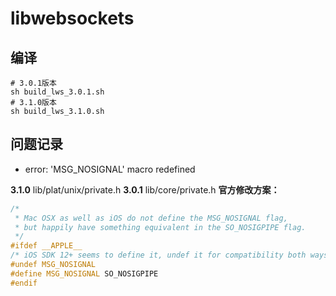  
# libwebsockets
## 编译
```shell
# 3.0.1版本
sh build_lws_3.0.1.sh
# 3.1.0版本
sh build_lws_3.1.0.sh
```

## 问题记录
- error: 'MSG_NOSIGNAL' macro redefined 

**3.1.0**
lib/plat/unix/private.h
**3.0.1**
lib/core/private.h
**官方修改方案：**
```c++
/*
 * Mac OSX as well as iOS do not define the MSG_NOSIGNAL flag,
 * but happily have something equivalent in the SO_NOSIGPIPE flag.
 */
#ifdef __APPLE__
/* iOS SDK 12+ seems to define it, undef it for compatibility both ways */
#undef MSG_NOSIGNAL
#define MSG_NOSIGNAL SO_NOSIGPIPE
#endif
```